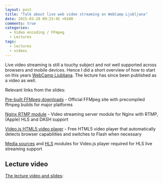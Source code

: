 ```yaml
---
layout: post
title: "Talk about live web video streaming on WebCamp Ljubljana"
date: 2015-03-28 09:23:45 +0100
comments: true
categories:
  - Video encoding / FFmpeg
  - Lectures
tags:
  - lectures
  - videos
---
```


Live video streaming is still a touchy subject and not well supported across browsers and mobile devices. Hence I did a short overview of how to start on this years [WebCamp Ljubljana][1]. The lecture has since been published as a video as well.


Relevant links from the slides:

[Pre-built FFMpeg downloads][2] - Official FFMpeg site with precompiled ffmpeg builds for major platforms

[Nginx RTMP module][3] - Video streaming server module for Nginx with RTMP, (Apple) HLS and DASH support

[Video.js HTML5 video player][4] - Free HTML5 video player that automatically detects browser capabilities and switches to Flash when necessary

[Media sources][5] and [HLS][6] modules for Video.js player required for HLS live streaming support

## Lecture video

[The lecture video and slides][7]:

<!--more-->

<script async class="speakerdeck-embed" data-id="fc9209e635524e9e9373806443d0578b" data-ratio="1.33333333333333" src="//speakerdeck.com/assets/embed.js"></script>

 [1]: http://2015.webcamp.si/
 [2]: https://www.ffmpeg.org/download.html
 [3]: https://github.com/arut/nginx-rtmp-module
 [4]: http://www.videojs.com/
 [5]: https://github.com/videojs/videojs-contrib-media-sources
 [6]: https://github.com/videojs/videojs-contrib-hls
 [7]: http://video.webcamp.si/wc2015_virag_streaming_your_bedroom/
